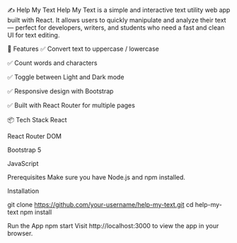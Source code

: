 ✍️ Help My Text
Help My Text is a simple and interactive text utility web app built with React. It allows users to quickly manipulate and analyze their text — perfect for developers, writers, and students who need a fast and clean UI for text editing.

🚀 Features
✅ Convert text to uppercase / lowercase

✅ Count words and characters

✅ Toggle between Light and Dark mode

✅ Responsive design with Bootstrap

✅ Built with React Router for multiple pages

📦 Tech Stack
React

React Router DOM

Bootstrap 5

JavaScript


Prerequisites
Make sure you have Node.js and npm installed.

Installation

git clone https://github.com/your-username/help-my-text.git
cd help-my-text
npm install

Run the App
npm start
Visit http://localhost:3000 to view the app in your browser.





